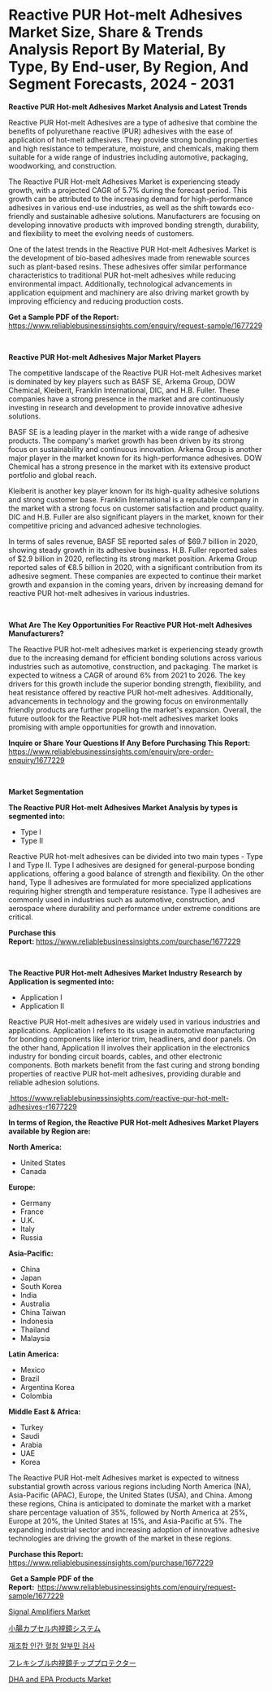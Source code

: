 <p><h1>Reactive PUR Hot-melt Adhesives Market Size, Share & Trends Analysis Report By Material, By Type, By End-user, By Region, And Segment Forecasts, 2024 - 2031</h1></p><p><strong>Reactive PUR Hot-melt Adhesives Market Analysis and Latest Trends</strong></p>
<p><p>Reactive PUR Hot-melt Adhesives are a type of adhesive that combine the benefits of polyurethane reactive (PUR) adhesives with the ease of application of hot-melt adhesives. They provide strong bonding properties and high resistance to temperature, moisture, and chemicals, making them suitable for a wide range of industries including automotive, packaging, woodworking, and construction.</p><p>The Reactive PUR Hot-melt Adhesives Market is experiencing steady growth, with a projected CAGR of 5.7% during the forecast period. This growth can be attributed to the increasing demand for high-performance adhesives in various end-use industries, as well as the shift towards eco-friendly and sustainable adhesive solutions. Manufacturers are focusing on developing innovative products with improved bonding strength, durability, and flexibility to meet the evolving needs of customers.</p><p>One of the latest trends in the Reactive PUR Hot-melt Adhesives Market is the development of bio-based adhesives made from renewable sources such as plant-based resins. These adhesives offer similar performance characteristics to traditional PUR hot-melt adhesives while reducing environmental impact. Additionally, technological advancements in application equipment and machinery are also driving market growth by improving efficiency and reducing production costs.</p></p>
<p><strong>Get a Sample PDF of the Report:&nbsp;</strong> <a href="https://www.reliablebusinessinsights.com/enquiry/request-sample/1677229">https://www.reliablebusinessinsights.com/enquiry/request-sample/1677229</a></p>
<p>&nbsp;</p>
<p><strong>Reactive PUR Hot-melt Adhesives Major Market Players</strong></p>
<p><p>The competitive landscape of the Reactive PUR Hot-melt Adhesives market is dominated by key players such as BASF SE, Arkema Group, DOW Chemical, Kleiberit, Franklin International, DIC, and H.B. Fuller. These companies have a strong presence in the market and are continuously investing in research and development to provide innovative adhesive solutions. </p><p>BASF SE is a leading player in the market with a wide range of adhesive products. The company's market growth has been driven by its strong focus on sustainability and continuous innovation. Arkema Group is another major player in the market known for its high-performance adhesives. DOW Chemical has a strong presence in the market with its extensive product portfolio and global reach. </p><p>Kleiberit is another key player known for its high-quality adhesive solutions and strong customer base. Franklin International is a reputable company in the market with a strong focus on customer satisfaction and product quality. DIC and H.B. Fuller are also significant players in the market, known for their competitive pricing and advanced adhesive technologies. </p><p>In terms of sales revenue, BASF SE reported sales of $69.7 billion in 2020, showing steady growth in its adhesive business. H.B. Fuller reported sales of $2.9 billion in 2020, reflecting its strong market position. Arkema Group reported sales of €8.5 billion in 2020, with a significant contribution from its adhesive segment. These companies are expected to continue their market growth and expansion in the coming years, driven by increasing demand for reactive PUR hot-melt adhesives in various industries.</p></p>
<p>&nbsp;</p>
<p><strong>What Are The Key Opportunities For Reactive PUR Hot-melt Adhesives Manufacturers?</strong></p>
<p><p>The Reactive PUR hot-melt adhesives market is experiencing steady growth due to the increasing demand for efficient bonding solutions across various industries such as automotive, construction, and packaging. The market is expected to witness a CAGR of around 6% from 2021 to 2026. The key drivers for this growth include the superior bonding strength, flexibility, and heat resistance offered by reactive PUR hot-melt adhesives. Additionally, advancements in technology and the growing focus on environmentally friendly products are further propelling the market's expansion. Overall, the future outlook for the Reactive PUR hot-melt adhesives market looks promising with ample opportunities for growth and innovation.</p></p>
<p><strong>Inquire or Share Your Questions If Any Before Purchasing This Report:</strong> <a href="https://www.reliablebusinessinsights.com/enquiry/pre-order-enquiry/1677229">https://www.reliablebusinessinsights.com/enquiry/pre-order-enquiry/1677229</a></p>
<p>&nbsp;</p>
<p><strong>Market Segmentation</strong></p>
<p><strong>The Reactive PUR Hot-melt Adhesives Market Analysis by types is segmented into:</strong></p>
<p><ul><li>Type I</li><li>Type II</li></ul></p>
<p><p>Reactive PUR hot-melt adhesives can be divided into two main types - Type I and Type II. Type I adhesives are designed for general-purpose bonding applications, offering a good balance of strength and flexibility. On the other hand, Type II adhesives are formulated for more specialized applications requiring higher strength and temperature resistance. Type II adhesives are commonly used in industries such as automotive, construction, and aerospace where durability and performance under extreme conditions are critical.</p></p>
<p><strong>Purchase this Report:&nbsp;</strong><a href="https://www.reliablebusinessinsights.com/purchase/1677229">https://www.reliablebusinessinsights.com/purchase/1677229</a></p>
<p>&nbsp;</p>
<p><strong>The Reactive PUR Hot-melt Adhesives Market Industry Research by Application is segmented into:</strong></p>
<p><ul><li>Application I</li><li>Application II</li></ul></p>
<p><p>Reactive PUR Hot-melt adhesives are widely used in various industries and applications. Application I refers to its usage in automotive manufacturing for bonding components like interior trim, headliners, and door panels. On the other hand, Application II involves their application in the electronics industry for bonding circuit boards, cables, and other electronic components. Both markets benefit from the fast curing and strong bonding properties of reactive PUR hot-melt adhesives, providing durable and reliable adhesion solutions.</p></p>
<p><a href="https://www.reliablebusinessinsights.com/reactive-pur-hot-melt-adhesives-r1677229">&nbsp;https://www.reliablebusinessinsights.com/reactive-pur-hot-melt-adhesives-r1677229</a></p>
<p><strong>In terms of Region, the Reactive PUR Hot-melt Adhesives Market Players available by Region are:</strong></p>
<p>
    <p> <strong> North America: </strong>
        <ul>
            <li>United States</li>
            <li>Canada</li>
        </ul>
        </p> 
    <p> <strong> Europe: </strong>
        <ul>
            <li>Germany</li>
            <li>France</li>
            <li>U.K.</li>
            <li>Italy</li>
            <li>Russia</li>
        </ul>
        </p> 
    <p> <strong> Asia-Pacific: </strong>
        <ul>
            <li>China</li>
            <li>Japan</li>
            <li>South Korea</li>
            <li>India</li>
            <li>Australia</li>
            <li>China Taiwan</li>
            <li>Indonesia</li>
            <li>Thailand</li>
            <li>Malaysia</li>
        </ul>
        </p> 
    <p> <strong> Latin America: </strong>
        <ul>
            <li>Mexico</li>
            <li>Brazil</li>
            <li>Argentina Korea</li>
            <li>Colombia</li>
        </ul>
        </p> 
    <p> <strong> Middle East & Africa: </strong>
        <ul>
            <li>Turkey</li>
            <li>Saudi</li>
            <li>Arabia</li>
            <li>UAE</li>
            <li>Korea</li>
        </ul>
    </p>
    </p>
<p><p>The Reactive PUR Hot-melt Adhesives market is expected to witness substantial growth across various regions including North America (NA), Asia-Pacific (APAC), Europe, the United States (USA), and China. Among these regions, China is anticipated to dominate the market with a market share percentage valuation of 35%, followed by North America at 25%, Europe at 20%, the United States at 15%, and Asia-Pacific at 5%. The expanding industrial sector and increasing adoption of innovative adhesive technologies are driving the growth of the market in these regions.</p></p>
<p><strong>Purchase this Report: </strong><a href="https://www.reliablebusinessinsights.com/purchase/1677229">https://www.reliablebusinessinsights.com/purchase/1677229</a></p>
<p>&nbsp;<strong>Get a Sample PDF of the Report:&nbsp;&nbsp;</strong><a href="https://www.reliablebusinessinsights.com/enquiry/request-sample/1677229">https://www.reliablebusinessinsights.com/enquiry/request-sample/1677229</a></p>
<p><strong></strong></p>
<p><p><a href="https://issuu.com/reportprime-2/docs/signal-amplifiers-market-size-2030.pptx">Signal Amplifiers Market</a></p><p><a href="https://github.com/SarahFahey88/Market-Research-Report-List-1/blob/main/130993999366.md">小腸カプセル内視鏡システム</a></p><p><a href="https://github.com/regina00882/Market-Research-Report-List-1/blob/main/633846990766.md">재조합 인간 혈청 알부민 검사</a></p><p><a href="https://github.com/mathieurico66/Market-Research-Report-List-1/blob/main/547782499365.md">フレキシブル内視鏡チッププロテクター</a></p><p><a href="https://github.com/Valeridd446677/Market-Research-Report-List-1/blob/main/dha-and-epa-products-market.md">DHA and EPA Products Market</a></p></p>